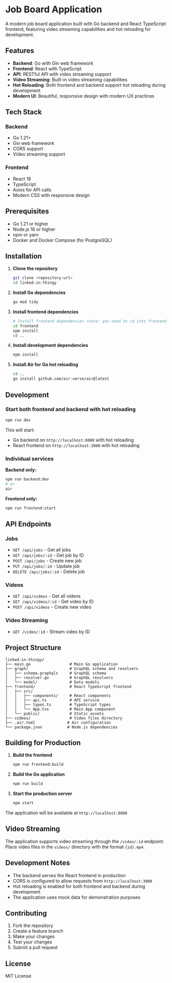 # Job Board Application

A modern job board application built with Go backend and React TypeScript frontend, featuring video streaming capabilities and hot reloading for development.

## Features

- **Backend**: Go with Gin web framework
- **Frontend**: React with TypeScript
- **API**: RESTful API with video streaming support
- **Video Streaming**: Built-in video streaming capabilities
- **Hot Reloading**: Both frontend and backend support hot reloading during development
- **Modern UI**: Beautiful, responsive design with modern UX practices

## Tech Stack

### Backend

- Go 1.21+
- Gin web framework
- CORS support
- Video streaming support

### Frontend

- React 18
- TypeScript
- Axios for API calls
- Modern CSS with responsive design

## Prerequisites

- Go 1.21 or higher
- Node.js 16 or higher
- npm or yarn
- Docker and Docker Compose (for PostgreSQL)

## Installation

1. **Clone the repository**

   ```bash
   git clone <repository-url>
   cd linked-in-thingy
   ```

2. **Install Go dependencies**

   ```bash
   go mod tidy
   ```

3. **Install frontend dependencies**

   ```bash
   # Install frontend dependencies (note: you need to cd into frontend directory)
   cd frontend
   npm install
   cd ..
   ```

4. **Install development dependencies**

   ```bash
   npm install
   ```

5. **Install Air for Go hot reloading**
   ```bash
   cd ..
   go install github.com/air-verse/air@latest
   ```

## Development

### Start both frontend and backend with hot reloading

```bash
npm run dev
```

This will start:

- Go backend on `http://localhost:8080` with hot reloading
- React frontend on `http://localhost:3000` with hot reloading

### Individual services

**Backend only:**

```bash
npm run backend:dev
# or
air
```

**Frontend only:**

```bash
npm run frontend:start
```

## API Endpoints

### Jobs

- `GET /api/jobs` - Get all jobs
- `GET /api/jobs/:id` - Get job by ID
- `POST /api/jobs` - Create new job
- `PUT /api/jobs/:id` - Update job
- `DELETE /api/jobs/:id` - Delete job

### Videos

- `GET /api/videos` - Get all videos
- `GET /api/videos/:id` - Get video by ID
- `POST /api/videos` - Create new video

### Video Streaming

- `GET /video/:id` - Stream video by ID

## Project Structure

```
linked-in-thingy/
├── main.go                 # Main Go application
├── graph/                  # GraphQL schema and resolvers
│   ├── schema.graphqls     # GraphQL schema
│   ├── resolver.go         # GraphQL resolvers
│   └── model/              # Data models
├── frontend/               # React TypeScript frontend
│   ├── src/
│   │   ├── components/     # React components
│   │   ├── api.ts          # API service
│   │   ├── types.ts        # TypeScript types
│   │   └── App.tsx         # Main App component
│   └── public/             # Static assets
├── videos/                 # Video files directory
├── .air.toml              # Air configuration
└── package.json           # Node.js dependencies
```

## Building for Production

1. **Build the frontend**

   ```bash
   npm run frontend:build
   ```

2. **Build the Go application**

   ```bash
   npm run build
   ```

3. **Start the production server**
   ```bash
   npm start
   ```

The application will be available at `http://localhost:8080`

## Video Streaming

The application supports video streaming through the `/video/:id` endpoint. Place video files in the `videos/` directory with the format `{id}.mp4`.

## Development Notes

- The backend serves the React frontend in production
- CORS is configured to allow requests from `http://localhost:3000`
- Hot reloading is enabled for both frontend and backend during development
- The application uses mock data for demonstration purposes

## Contributing

1. Fork the repository
2. Create a feature branch
3. Make your changes
4. Test your changes
5. Submit a pull request

## License

MIT License
